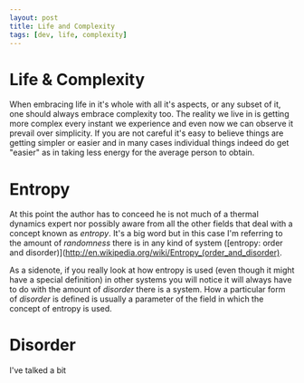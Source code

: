 ```yaml
---
layout: post
title: Life and Complexity
tags: [dev, life, complexity]
---
```

# Life & Complexity
When embracing life in it's whole with all it's aspects, or any subset of it, one should always embrace complexity too. The reality we live in is getting more complex every instant we experience and even now we can observe it prevail over simplicity. If you are not careful it's easy to believe things are getting simpler or easier and in many cases individual things indeed do get "easier" as in taking less energy for the average person to obtain.

# Entropy
At this point the author has to conceed he is not much of a thermal dynamics expert nor possibly aware from all the other fields that deal with a concept known as _entropy_. It's a big word but in this case I'm referring to the amount of _randomness_ there is in any kind of system ([entropy: order and disorder)](http://en.wikipedia.org/wiki/Entropy_(order_and_disorder).

As a sidenote, if you really look at how entropy is used (even though it might have a special definition) in other systems you will notice it will always have to do with the amount of _disorder_ there is a system. How a particular form of _disorder_ is defined is usually a parameter of the field in which the concept of entropy is used.

# Disorder
I've talked a bit